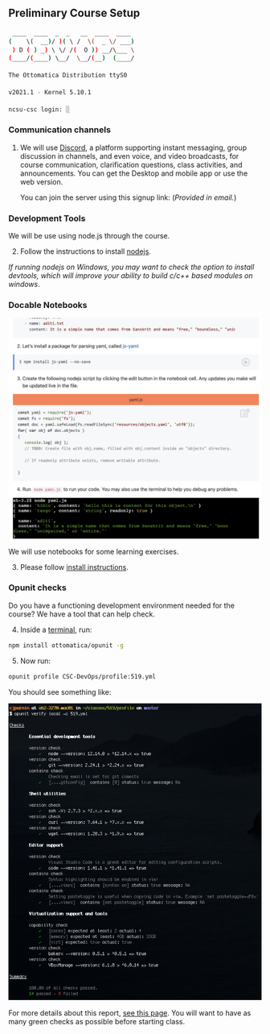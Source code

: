 
## Preliminary Course Setup

```bash
 ____  ____  _  _   __  ____  ____ 
(    \(  __)/ )( \ /  \(  _ \/ ___)
 ) D ( ) _) \ \/ /(  O )) __/\___ \
(____/(____) \__/  \__/(__)  (____/

The Ottomatica Distribution ttyS0

v2021.1 - Kernel 5.10.1

ncsu-csc login: ░
```

### Communication channels

1. We will use [Discord](https://discord.com/), a platform supporting instant messaging, group discussion in channels, and even voice, and video broadcasts, for course communication, clarification questions, class activities, and announcements. You can get the Desktop and mobile app or use the web version.  

    You can join the server using this signup link:
    (_Provided in email._)

### Development Tools

We will be use using node.js through the course.

2. Follow the instructions to install [nodejs](https://nodejs.org/en/). 

_If running nodejs on Windows, you may want to check the option to install devtools, which will improve your ability to build c/c++ based modules on windows_.

### Docable Notebooks

![docable](imgs/docable-term.jpeg)

We will use notebooks for some learning exercises.

3. Please follow [install instructions](https://github.com/ottomatica/docable-notebooks/blob/master/docs/install.md).


### Opunit checks

Do you have a functioning development environment needed for the course? We have a tool that can help check.

4. Inside a [terminal](https://github.com/chrisparnin/EngineeringBasics/blob/master/Shells.md#shells), run:

```bash
npm install ottomatica/opunit -g
```

5. Now run:

```bash
opunit profile CSC-DevOps/profile:519.yml
```

You should see something like:

![opunit-pass](imgs/opunit-pass.png)

For more details about this report, [see this page](https://github.com/CSC-DevOps/profile). You will want to have as many green checks as possible before starting class.




